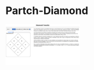 # Partch-Diamond

<img src="https://github.com/Nucleo-Musica-Nova/Partch-Diamond/blob/main/resources/print.png" width=40% height=40%> 
